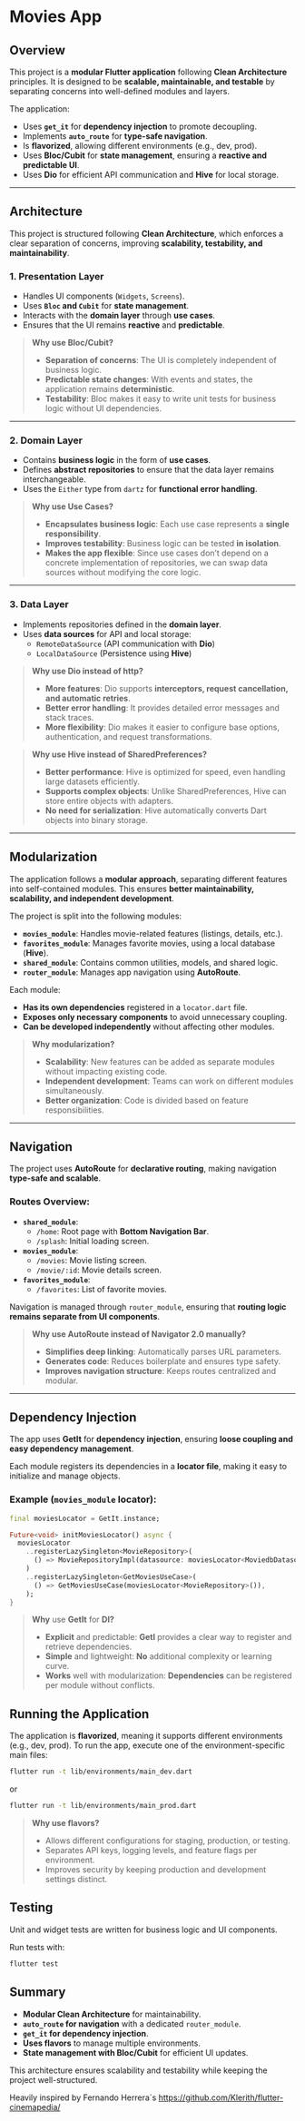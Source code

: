 # Movies App

## Overview
This project is a **modular Flutter application** following **Clean Architecture** principles. It is designed to be **scalable, maintainable, and testable** by separating concerns into well-defined modules and layers. 

The application:
- Uses **`get_it`** for **dependency injection** to promote decoupling.
- Implements **`auto_route`** for **type-safe navigation**.
- Is **flavorized**, allowing different environments (e.g., dev, prod).
- Uses **Bloc/Cubit** for **state management**, ensuring a **reactive and predictable UI**.
- Uses **Dio** for efficient API communication and **Hive** for local storage.

---

## Architecture

This project is structured following **Clean Architecture**, which enforces a clear separation of concerns, improving **scalability, testability, and maintainability**.

### 1. **Presentation Layer**
   - Handles UI components (`Widgets`, `Screens`).
   - Uses **`Bloc` and `Cubit`** for **state management**.
   - Interacts with the **domain layer** through **use cases**.
   - Ensures that the UI remains **reactive** and **predictable**.

> **Why use Bloc/Cubit?**
> - **Separation of concerns**: The UI is completely independent of business logic.
> - **Predictable state changes**: With events and states, the application remains **deterministic**.
> - **Testability**: Bloc makes it easy to write unit tests for business logic without UI dependencies.

---

### 2. **Domain Layer**
   - Contains **business logic** in the form of **use cases**.
   - Defines **abstract repositories** to ensure that the data layer remains interchangeable.
   - Uses the `Either` type from `dartz` for **functional error handling**.

> **Why use Use Cases?**
> - **Encapsulates business logic**: Each use case represents a **single responsibility**.
> - **Improves testability**: Business logic can be tested **in isolation**.
> - **Makes the app flexible**: Since use cases don’t depend on a concrete implementation of repositories, we can swap data sources without modifying the core logic.

---

### 3. **Data Layer**
   - Implements repositories defined in the **domain layer**.
   - Uses **data sources** for API and local storage:
     - `RemoteDataSource` (API communication with **Dio**)
     - `LocalDataSource` (Persistence using **Hive**)

> **Why use Dio instead of http?**
> - **More features**: Dio supports **interceptors, request cancellation, and automatic retries**.
> - **Better error handling**: It provides detailed error messages and stack traces.
> - **More flexibility**: Dio makes it easier to configure base options, authentication, and request transformations.

> **Why use Hive instead of SharedPreferences?**
> - **Better performance**: Hive is optimized for speed, even handling large datasets efficiently.
> - **Supports complex objects**: Unlike SharedPreferences, Hive can store entire objects with adapters.
> - **No need for serialization**: Hive automatically converts Dart objects into binary storage.

---

## Modularization

The application follows a **modular approach**, separating different features into self-contained modules. This ensures **better maintainability, scalability, and independent development**.

The project is split into the following modules:

- **`movies_module`**: Handles movie-related features (listings, details, etc.).
- **`favorites_module`**: Manages favorite movies, using a local database (**Hive**).
- **`shared_module`**: Contains common utilities, models, and shared logic.
- **`router_module`**: Manages app navigation using **AutoRoute**.

Each module:
- **Has its own dependencies** registered in a `locator.dart` file.
- **Exposes only necessary components** to avoid unnecessary coupling.
- **Can be developed independently** without affecting other modules.

> **Why modularization?**
> - **Scalability**: New features can be added as separate modules without impacting existing code.
> - **Independent development**: Teams can work on different modules simultaneously.
> - **Better organization**: Code is divided based on feature responsibilities.

---

## Navigation

The project uses **AutoRoute** for **declarative routing**, making navigation **type-safe and scalable**.

### Routes Overview:
- **`shared_module`**:
  - `/home`: Root page with **Bottom Navigation Bar**.
  - `/splash`: Initial loading screen.
- **`movies_module`**:
  - `/movies`: Movie listing screen.
  - `/movie/:id`: Movie details screen.
- **`favorites_module`**:
  - `/favorites`: List of favorite movies.

Navigation is managed through `router_module`, ensuring that **routing logic remains separate from UI components**.

> **Why use AutoRoute instead of Navigator 2.0 manually?**
> - **Simplifies deep linking**: Automatically parses URL parameters.
> - **Generates code**: Reduces boilerplate and ensures type safety.
> - **Improves navigation structure**: Keeps routes centralized and modular.

---

## Dependency Injection

The app uses **GetIt** for **dependency injection**, ensuring **loose coupling and easy dependency management**.

Each module registers its dependencies in a **locator file**, making it easy to initialize and manage objects.

### Example (`movies_module` locator):
```dart
final moviesLocator = GetIt.instance;

Future<void> initMoviesLocator() async {
  moviesLocator
    ..registerLazySingleton<MovieRepository>(
      () => MovieRepositoryImpl(datasource: moviesLocator<MoviedbDatasource>()),
    )
    ..registerLazySingleton<GetMoviesUseCase>(
      () => GetMoviesUseCase(moviesLocator<MovieRepository>()),
    );
}
```

> **Why** use **GetIt** for **DI?**
> - **Explicit** and predictable: **GetI** provides a clear way to register and retrieve dependencies.
> - **Simple** and lightweight: **No** additional complexity or learning curve.
> - **Works** well with modularization: **Dependencies** can be registered per module without conflicts.

## Running the Application
The application is **flavorized**, meaning it supports different environments (e.g., dev, prod). To run the app, execute one of the environment-specific main files:

```sh
flutter run -t lib/environments/main_dev.dart
```

or

```sh
flutter run -t lib/environments/main_prod.dart
```

> **Why use flavors?**
> - Allows different configurations for staging, production, or testing.
> - Separates API keys, logging levels, and feature flags per environment.
> - Improves security by keeping production and development settings distinct.

## Testing
Unit and widget tests are written for business logic and UI components.

Run tests with:
```sh
flutter test
```

## Summary
- **Modular Clean Architecture** for maintainability.
- **`auto_route` for navigation** with a dedicated `router_module`.
- **`get_it` for dependency injection**.
- **Uses flavors** to manage multiple environments.
- **State management with Bloc/Cubit** for efficient UI updates.

This architecture ensures scalability and testability while keeping the project well-structured.


Heavily inspired by Fernando Herrera´s  https://github.com/Klerith/flutter-cinemapedia/